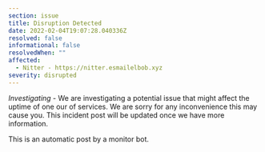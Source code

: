 ```yaml
---
section: issue
title: Disruption Detected
date: 2022-02-04T19:07:28.040336Z
resolved: false
informational: false
resolvedWhen: ""
affected:
  - Nitter - https://nitter.esmailelbob.xyz
severity: disrupted
---
```

*Investigating* - We are investigating a potential issue that might affect the uptime of one our of services. We are sorry for any inconvenience this may cause you. This incident post will be updated once we have more information.

This is an automatic post by a monitor bot.
        